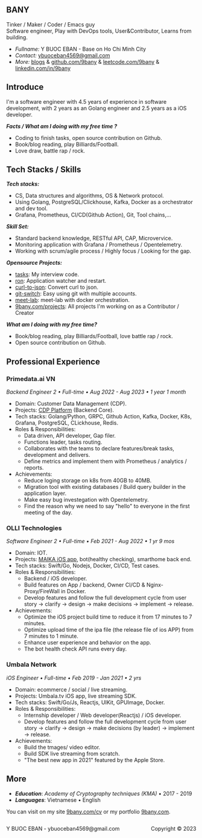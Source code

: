 ## BANY
Tinker / Maker / Coder / Emacs guy
<br/>
Software engineer, Play with DevOps tools, User&Contributor, Learns from building.

- *Fullname:* Y BUOC EBAN - Base on Ho Chi Minh City
- *Contact:* ybuoceban4569@gmail.com
- *More:*  [blogs](https://blog.9bany.com/) & [github.com/9bany](https://github.com/9bany) & [leetcode.com/9bany](https://leetcode.com/9bany/) & [linkedin.com/in/9bany](https://www.linkedin.com/in/9bany/)

## Introduce
I'm a software engineer with 4.5 years of experience in software development, with 2 years as an Golang engineer and 2.5 years as a iOS developer.

***Facts / What am I doing with my free time ?***
- Coding to finish tasks, open source contribution on Github.
- Book/blog reading, play Billiards/Football.
- Love draw, battle rap / rock.

## Tech Stacks / Skills

***Tech stacks:***
- CS, Data structures and algorithms, OS & Network protocol.
- Using Golang, PostgreSQL/Clickhouse, Kafka, Docker as a orchestrator and dev tool.
- Grafana, Prometheus, CI/CD(Github Action), Git, Tool chains,...

***Skill Set:***
- Standard backend knowledge, RESTful API, CAP, Microvervice.
- Monitoring application with Grafana / Prometheus / Opentelemetry.
- Working with scrum/agile process / Highly focus / Looking for the gap.

***Opensource Projects:***
- [tasks](https://github.com/9bany/tasks): My interview code.
- [ron](https://github.com/9bany/ron): Application watcher and restart.
- [curl-to-json](https://github.com/9bany/curl-to-json): Convert curl to json.
- [git-switch](https://github.com/9bany/git-switch): Easy using git with multiple accounts.
- [meet-lab](https://github.com/9bany/meet-lab): meet-lab with docker orchestration.
- [9bany.com/projects](https://9bany.com/projects): All projects I'm working on as a Contributor / Creator

***What am I doing with my free time?***
- Book/blog reading, play Billiards/Football, love battle rap / rock.
- Open source contribution on Github.
## Professional Experience
### Primedata.ai VN
*Backend Engineer 2 • Full-time • Aug 2022 - Aug 2023 • 1 year 1 month*
- Domain: Customer Data Management (CDP).
- Projects: [CDP Platform](https://primedata.ai/) (Backend Core).
- Tech stacks: Golang/Python, GRPC, Github Action, Kafka, Docker, K8s, Grafana, PostgreSQL, CLickhouse, Redis.
- Roles & Responsibilities: 
    - Data driven, API developer, Gap filer.
    - Functions leader, tasks routing.
    - Collaborates with the teams to declare features/break tasks, development and delivers. 
    - Define metrics and implement them with Prometheus / analytics / reports.
- Achievements: 
    - Reduce loging storage on k8s from 40GB to 40MB.
    - Migration tool with existing databases / Build query builder in the application layer.
    - Make easy bug investegation with Opentelemetry.
    - Find the reason why we need to say "hello" to everyone in the first meeting of the day.

### OLLI Technologies
*Software Engineer 2 • Full-time • Feb 2021 - Aug 2022 • 1 yr 9 mos*
- Domain: IOT.
- Projects: [MAIKA iOS app](https://apps.apple.com/us/app/maika-tr%E1%BB%A3-l%C3%BD-%E1%BA%A3o-ti%E1%BA%BFng-vi%E1%BB%87t/id1459496534), bot(healthy checking), smarthome back end.
- Tech stacks: Swift/Go, Nodejs, Docker, CI/CD, Test cases.
- Roles & Responsibilities:
    - Backend / iOS developer.
    - Build features on App / backend, Owner CI/CD & Nginx-Proxy/FireWall in Docker.
    - Develop features and follow the full development cycle from user story -> clarify -> design -> make decisions -> implement -> release.
- Achievements: 
    - Optimize the iOS project build time to reduce it from 17 minutes to 7 minutes.
    - Optimize upload time of the ipa file (the release file of ios APP) from 7 minutes to 1 minute.
    - Enhance user experience and behavior on the app.
    - The bot health check API runs every day.

### Umbala Network
*iOS Engineer • Full-time • Feb 2019 - Jan 2021 • 2 yrs*
- Domain: ecommerce / social / live streaming.
- Projects: Umbala.tv iOS app, live streaming SDK.
- Tech stacks: Swift/Go/Js, Reactjs, UIKit, GPUImage, Docker.
- Roles & Responsibilities:
    - Internship developer / Web developer(Reactjs) / iOS developer.
    - Develop features and follow the full development cycle from user story -> clarify -> design -> make decisions (by leader) -> implement -> release.
- Achievements: 
    - Build the tmages/ video editor.
    - Build SDK live streaming from scratch.
    - "The best new app in 2021" featured by the Apple Store.
## More
- ***Education***: *Academy of Cryptography techniques (KMA)* • 2017 - 2019
- ***Languages***: Vietnamese • English

You can visit on my site [9bany.com/cv](https://9bany.com/cv) or my portfolio [9bany.com](https://9bany.com).


<footer>
<p style="float:left; width: 60%;">
Y BUOC EBAN - ybuoceban4569@gmail.com
</p>
<p style="float:left; width: 40%; text-align:right;">
Copyright © 2023
</p>
</footer>